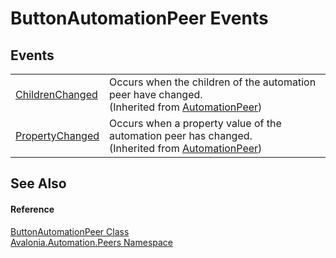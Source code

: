 # ButtonAutomationPeer Events




## Events
<table>
<tr>
<td><a href="E_Avalonia_Automation_Peers_AutomationPeer_ChildrenChanged">ChildrenChanged</a></td>
<td>Occurs when the children of the automation peer have changed.<br />(Inherited from <a href="T_Avalonia_Automation_Peers_AutomationPeer">AutomationPeer</a>)</td>
</tr>
<tr>
<td><a href="E_Avalonia_Automation_Peers_AutomationPeer_PropertyChanged">PropertyChanged</a></td>
<td>Occurs when a property value of the automation peer has changed.<br />(Inherited from <a href="T_Avalonia_Automation_Peers_AutomationPeer">AutomationPeer</a>)</td>
</tr>
</table>

## See Also


#### Reference
<a href="T_Avalonia_Automation_Peers_ButtonAutomationPeer">ButtonAutomationPeer Class</a>  
<a href="N_Avalonia_Automation_Peers">Avalonia.Automation.Peers Namespace</a>  

